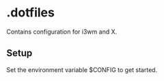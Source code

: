# .dotfiles

Contains configuration for i3wm and X.

Setup
-----
Set the environment variable $CONFIG to get started.
